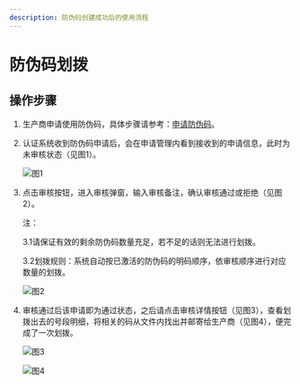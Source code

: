 ```yaml
---
description: 防伪码创建成功后的使用流程
---
```


# 防伪码划拨

## 操作步骤

1. 生产商申请使用防伪码，具体步骤请参考：[申请防伪码](https://help.stringon.com/manual-matrix/c3/c3-3/c3-3-1)。

2. 认证系统收到防伪码申请后，会在申请管理内看到接收到的申请信息，此时为未审核状态（见图1）。

   ![&#x56FE;1](http://md.stringon.com/img/%7Bfilename%7D%7B.suffix%7D20200903170229.png)

3. 点击审核按钮，进入审核弹窗，输入审核备注，确认审核通过或拒绝（见图2）。

   注：

   3.1请保证有效的剩余防伪码数量充足，若不足的话则无法进行划拨。

   3.2划拨规则：系统自动按已激活的防伪码的明码顺序，依审核顺序进行对应数量的划拨。

   ![&#x56FE;2](http://md.stringon.com/img/%7Bfilename%7D%7B.suffix%7D20200903170249.png)

4. 审核通过后该申请即为通过状态，之后请点击审核详情按钮（见图3），查看划拨出去的号段明细，将相关的码从文件内找出并邮寄给生产商（见图4），便完成了一次划拨。

   ![&#x56FE;3](http://md.stringon.com/img/%7Bfilename%7D%7B.suffix%7D20200903170311.png)

   ![&#x56FE;4](http://md.stringon.com/img/%7Bfilename%7D%7B.suffix%7D20200903170330.png)


